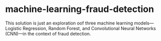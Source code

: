 # machine-learning-fraud-detection
This solution is just an exploration oof three machine learning models—Logistic Regression, Random Forest, and Convolutional Neural Networks (CNN)—in the context of fraud detection.
